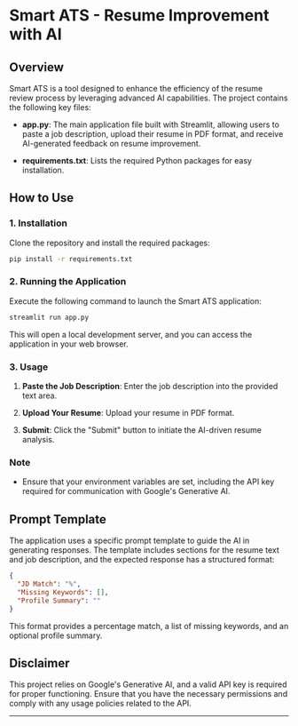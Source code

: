 # Smart ATS - Resume Improvement with AI

## Overview

Smart ATS is a tool designed to enhance the efficiency of the resume review process by leveraging advanced AI capabilities. The project contains the following key files:

- **app.py**: The main application file built with Streamlit, allowing users to paste a job description, upload their resume in PDF format, and receive AI-generated feedback on resume improvement.

- **requirements.txt**: Lists the required Python packages for easy installation.

## How to Use

### 1. Installation

Clone the repository and install the required packages:

```bash
pip install -r requirements.txt
```

### 2. Running the Application

Execute the following command to launch the Smart ATS application:

```bash
streamlit run app.py
```

This will open a local development server, and you can access the application in your web browser.

### 3. Usage

1. **Paste the Job Description**: Enter the job description into the provided text area.

2. **Upload Your Resume**: Upload your resume in PDF format.

3. **Submit**: Click the "Submit" button to initiate the AI-driven resume analysis.

### Note

- Ensure that your environment variables are set, including the API key required for communication with Google's Generative AI.

## Prompt Template

The application uses a specific prompt template to guide the AI in generating responses. The template includes sections for the resume text and job description, and the expected response has a structured format:

```json
{
  "JD Match": "%",
  "Missing Keywords": [],
  "Profile Summary": ""
}
```

This format provides a percentage match, a list of missing keywords, and an optional profile summary.

## Disclaimer

This project relies on Google's Generative AI, and a valid API key is required for proper functioning. Ensure that you have the necessary permissions and comply with any usage policies related to the API.

---

